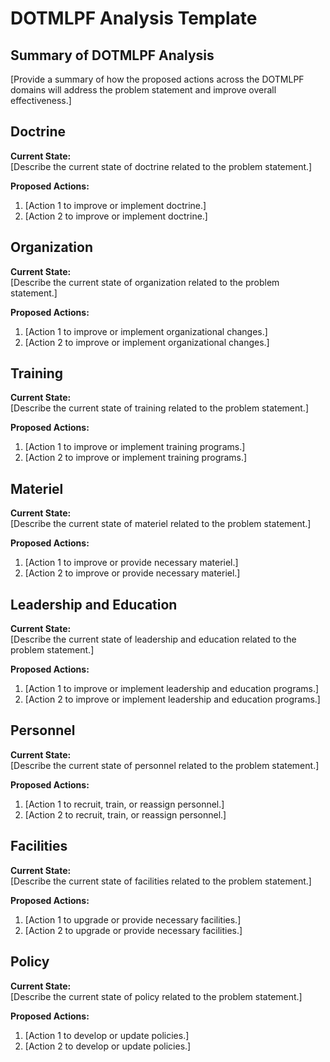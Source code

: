 # DOTMLPF Analysis Template
## Summary of DOTMLPF Analysis
[Provide a summary of how the proposed actions across the DOTMLPF domains will address the problem statement and improve overall effectiveness.]

## Doctrine
**Current State:**  
[Describe the current state of doctrine related to the problem statement.]

**Proposed Actions:**  
1. [Action 1 to improve or implement doctrine.]
2. [Action 2 to improve or implement doctrine.]

## Organization
**Current State:**  
[Describe the current state of organization related to the problem statement.]

**Proposed Actions:**  
1. [Action 1 to improve or implement organizational changes.]
2. [Action 2 to improve or implement organizational changes.]

## Training
**Current State:**  
[Describe the current state of training related to the problem statement.]

**Proposed Actions:**  
1. [Action 1 to improve or implement training programs.]
2. [Action 2 to improve or implement training programs.]

## Materiel
**Current State:**  
[Describe the current state of materiel related to the problem statement.]

**Proposed Actions:**  
1. [Action 1 to improve or provide necessary materiel.]
2. [Action 2 to improve or provide necessary materiel.]

## Leadership and Education
**Current State:**  
[Describe the current state of leadership and education related to the problem statement.]

**Proposed Actions:**  
1. [Action 1 to improve or implement leadership and education programs.]
2. [Action 2 to improve or implement leadership and education programs.]

## Personnel
**Current State:**  
[Describe the current state of personnel related to the problem statement.]

**Proposed Actions:**  
1. [Action 1 to recruit, train, or reassign personnel.]
2. [Action 2 to recruit, train, or reassign personnel.]

## Facilities
**Current State:**  
[Describe the current state of facilities related to the problem statement.]

**Proposed Actions:**  
1. [Action 1 to upgrade or provide necessary facilities.]
2. [Action 2 to upgrade or provide necessary facilities.]

## Policy
**Current State:**  
[Describe the current state of policy related to the problem statement.]

**Proposed Actions:**  
1. [Action 1 to develop or update policies.]
2. [Action 2 to develop or update policies.]

